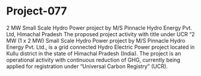 # Project-077
2 MW Small Scale Hydro Power project by M/S Pinnacle Hydro Energy Pvt. Ltd, Himachal Pradesh
The proposed project activity with title under UCR “2 MW (1 x 2 MW) Small Scale Hydro Power project by M/S Pinnacle Hydro Energy Pvt. Ltd., is a grid connected Hydro Electric Power project located in Kullu district in the state of Himachal Pradesh (India). The project is an operational activity with continuous reduction of GHG, currently being applied for registration under “Universal Carbon Registry” (UCR).
